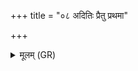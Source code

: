 +++
title = "०८ अदितिः प्रैतु प्रथमा"

+++
<details><summary>मूलम् (GR)</summary>

+++(PSK 20.24.8)+++अदितिः प्रैतु प्रथमा  
बृहस्पतिः पुरएता ते अस्तु ।  
इन्द्रो भयं व्य् अस्यतु  
शूद्राच् च न आर्याच् च ॥
</details>